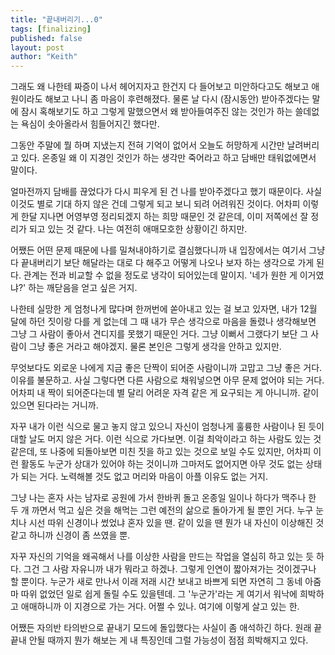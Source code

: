 ```yaml
---
title: "끝내버리기...0"
tags: [finalizing]
published: false
layout: post
author: "Keith"
---
```


그래도 왜 나한테 짜증이 나서 헤어지자고 한건지 다 들어보고 미안하다고도 해보고 애원이라도 해보고 나니 좀 마음이 후련해졌다. 물론 날 다시 (잠시동안) 받아주겠다는 말에 잠시 혹해보기도 하고 그렇게 말했으면서 왜 받아들여주진 않는 것인가 하는 쓸데없는 욕심이 솟아올라서 힘들어지긴 했다만.

그동안 주말에 뭘 하며 지냈는지 전혀 기억이 없어서 오늘도 허망하게 시간만 날려버리고 있다. 온종일 왜 이 지경인 것인가 하는 생각만 죽어라고 하고 담배만 태워없에면서 말이다.

얼마전까지 담배를 끊었다가 다시 피우게 된 건 나를 받아주겠다고 했기 때문이다. 사실 이것도 별로 기대 하지 않은 건데 그렇게 되고 보니 되려 어려워진 것이다. 어차피 이렇게 한달 지나면 어영부영 정리되겠지 하는 희망 때문인 것 같은데, 이미 저쪽에선 잘 정리가 되고 있는 것 같다. 나는 여전히 애매모호한 상황이긴 하지만.

어쨌든 어떤 문제 때문에 나를 밀쳐내야하기로 결심했다니까 내 입장에서는 여기서 그냥 다 끝내버리기 보단 해달라는 대로 다 해주고 어떻게 나오나 보자 하는 생각으로 가게 된다. 관계는 전과 비교할 수 없을 정도로 냉각이 되어있는데 말이지. '네가 원한 게 이거였냐?' 하는 깨닫음을 얻고 싶은 거지.

나한테 실망한 게 엄청나게 많다며 한꺼번에 쏟아내고 있는 걸 보고 있자면, 내가 12월 달에 하던 짓이랑 다를 게 없는데 그 때 내가 무슨 생각으로 마음을 돌렸나 생각해보면 그냥 그 사람이 좋아서 견디지를 못했기 때문인 거다. 그냥 이뻐서 그랬다기 보단 그 사람이 그냥 좋은 거라고 해야겠지. 물론 본인은 그렇게 생각을 안하고 있지만.

무엇보다도 외로운 나에게 지금 좋은 단짝이 되어준 사람이니까 고맙고 그냥 좋은 거다. 이유를 불문하고. 사실 그렇다면 다른 사람으로 채워넣으면 아무 문제 없어야 되는 거다. 어차피 내 짝이 되어준다는데 별 달리 어려운 자격 같은 게 요구되는 게 아니니까. 같이 있으면 된다라는 거니까.

자꾸 내가 이런 식으로 물고 놓지 않고 있으니 자신이 엄청나게 훌륭한 사람이나 된 듯이 대할 날도 머지 않은 거다. 이런 식으로 가다보면. 이걸 최악이라고 하는 사람도 있는 것 같은데, 또 나중에 되돌아보면 미친 짓을 하고 있는 것으로 보일 수도 있지만, 어차피 이런 활동도 누군가 상대가 있어야 하는 것이니까 그마저도 없어지면 아무 것도 없는 상태가 되는 거다. 노력해볼 것도 없고 머리와 마음이 아플 이유도 없는 거지.

그냥 나는 혼자 사는 남자로 공원에 가서 한바퀴 돌고 온종일 일이나 하다가 맥주나 한 두 개 까면서 먹고 싶은 것을 해먹는 그런 예전의 삶으로 돌아가게 될 뿐인 거다. 누구 눈치나 시선 따위 신경이나 썼었냐 혼자 있을 땐. 같이 있을 땐 뭔가 내 자신이 이상해진 것 같고 하니까 신경이 좀 쓰였을 뿐.

자꾸 자신의 기억을 왜곡해서 나를 이상한 사람을 만드는 작업을 열심히 하고 있는 듯 하다. 그건 그 사람 자유니까 내가 뭐라고 하겠나. 그렇게 인연이 짧아져가는 것이겠구나 할 뿐이다. 누군가 새로 만나서 이래 저래 시간 보내고 바쁘게 되면 자연히 그 동네 아줌마 따위 없었던 일로 쉽게 돌릴 수도 있을텐데. 그 '누군가'라는 게 여기서 워낙에 희박하고 애매하니까 이 지경으로 가는 거다. 어쩔 수 있나. 여기에 이렇게 살고 있는 한. 

어쨌든 자의반 타의반으로 끝내기 모드에 돌입했다는 사실이 좀 애석하긴 하다. 원래 끝끝내 안될 때까지 뭔가 해보는 게 내 특징인데 그럴 가능성이 점점 희박해지고 있다. 